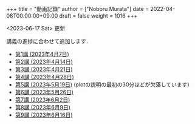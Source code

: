 +++
title = "動画記録"
author = ["Noboru Murata"]
date = 2022-04-08T00:00:00+09:00
draft = false
weight = 1016
+++

<span class="timestamp-wrapper"><span class="timestamp">&lt;2023-06-17 Sat&gt; </span></span> 更新

講義の進捗に合わせて追加します．

-   [第1講 (2023年4月7日)](https://u-tokyo-ac-jp.zoom.us/rec/share/60OdjHpiRfFVlQc-Zio4gVhvdl3GRS1M6jfXTA0TLWl1NrvB_GWxj35Zta0XM5KX.2QBn84WSnz_Gi7JW?startTime=1680853485000)
-   [第2講 (2023年4月14日)](https://u-tokyo-ac-jp.zoom.us/rec/share/lQxvLGiGbh4Ap_26mDFWs7P6oCfPBBJmUFXKNdLj2W7K6DHf7G2Kk33KcYixpikQ.Lv4MNw1aHhQhNS4L?startTime=1681458260000)
-   [第3講 (2023年4月21日)](https://u-tokyo-ac-jp.zoom.us/rec/share/bBdOeZ6Ayr5L2hecQt0xBcrFnEZ12Ohf5CwrbfLY-um980OpH3WIfkRylUSTuYYp.urKmTnQBNH1DP_TT?startTime=1682063065000)
-   [第4講 (2023年4月28日)](https://u-tokyo-ac-jp.zoom.us/rec/share/eSnV1Cb_cAAP9DsmsNERwns71ml0w-4vL4mfrHbFQEq_3DMuCFxlJ8bic6W6Bkdj.LkBAPcNhkfLFoHVJ?startTime=1682667888000)
-   [第5講 (2023年5月19日)](https://u-tokyo-ac-jp.zoom.us/rec/share/iWWFc5pfvldIMNrE-9oK4JUjyAr7bFkbNisErqzirhs7cFkNHaNhogmyBRA_P-Oi.EaKwo_5nUwXXmPSX?startTime=1684482171000) (plotの説明の最初の30分ほどが欠落しています)
-   [第6講 (2023年5月26日)](https://u-tokyo-ac-jp.zoom.us/rec/share/S_rSdTx_lN6DzzjI81-LFFOEcvb20svt-EB1-XZ76Bs3DiaBgv2FfNryV6p1WgVp.KEfuEnBRNBhUv2L7?startTime=1685086798000)
-   [第7講 (2023年6月2日)](https://u-tokyo-ac-jp.zoom.us/rec/share/VMoWk8XAt_zRsLl4WBBSqC1QFbOPIRXMuO9M8zJFR7iFvcnYEA7WzTmh7v68AXZ9.Fge_yBuXSNCrGp9a?startTime=1685691408000)
-   [第8講 (2023年6月9日)](https://u-tokyo-ac-jp.zoom.us/rec/share/pxlx5NGPNi2LpGwladYgUsmUblwD29tyIDiFIhKAgyoWgNzBsgN8I3kSDgekq3Ns.dEtk_Xli8H05xd7u?startTime=1686295967000)
-   [第9講 (2023年6月16日)](https://u-tokyo-ac-jp.zoom.us/rec/share/AJdn2_vLdQG5b406NConkrG5pq9rlgnxWgN_YAmdFls3LYsVCiQOfr5q8XxYgK_U.MX7MSz4sxYHPHomJ?startTime=1686900866000)
